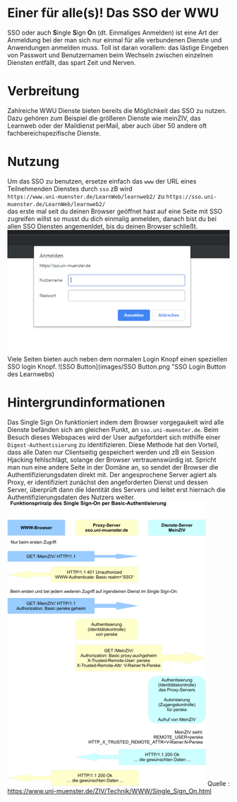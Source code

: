 # Einer für alle(s)! Das SSO der WWU
SSO oder auch **S**ingle **S**ign **O**n (dt. Einmaliges Anmelden) ist eine Art der
Anmeldung bei der man sich nur einmal für alle verbundenen Dienste und Anwendungen
anmelden muss. Toll ist daran vorallem: das lästige Eingeben von Passwort und Benutzernamen
beim Wechseln zwischen einzelnen Diensten entfällt, das spart Zeit und Nerven.

# Verbreitung
Zahlreiche WWU Dienste bieten bereits die Möglichkeit das SSO zu nutzen. Dazu gehören zum Beispiel
die größeren Dienste wie meinZIV, das Learnweb oder der Maildienst perMail, aber auch über 50 andere oft
fachbereichspezifische Dienste.

# Nutzung
Um das SSO zu benutzen, ersetze einfach das `www` der URL eines Teilnehmenden Dienstes  durch `sso` zB wird\
`https://www.uni-muenster.de/LearnWeb/learnweb2/` zu `https://sso.uni-muenster.de/LearnWeb/learnweb2/`\
 das erste mal seit du deinen Browser geöffnet hast auf eine Seite mit SSO zugreifen willst so musst du dich
einmalig anmelden, danach bist du bei allen SSO Diensten angemenldet, bis du deinen Browser schließt.\
![Anmeldebox](images/loginbox.png "Authentifizierungsaufforderung")
Viele Seiten bieten auch neben dem normalen Login Knopf einen speziellen SSO login Knopf.
![SSO Button](images/SSO Button.png "SSO Login Button des Learnwebs)

# Hintergrundinformationen
Das Single Sign On funktioniert indem dem Browser vorgegaukelt wird alle Dienste befänden sich am gleichen Punkt, 
an `sso.uni-muenster.de`. Beim Besuch dieses Webspaces wird der User aufgefortdert sich mithilfe einer 
`Digest-Authentisierung` zu identifizieren. Diese Methode hat den Vorteil, dass alle Daten nur Clientseitig gespeichert
werden und zB ein Session Hjacking fehlschlägt, solange der Browser vertrauenswürdig ist. Spricht man nun eine andere
Seite in der Domäne an, so sendet der Browser die Authentifizierungsdaten direkt mit. Der angesprochene Server agiert
als Proxy, er identifiziert zunächst den angeforderten Dienst und dessen Server, überprüft dann die Identität des 
Servers und leitet erst hiernach die Authentifizierungsdaten des Nutzers weiter.\
![Datenaustausch zwischen sso server, client und dienst server](images/grafik_single_sign_on.png)
Quelle : <a>https://www.uni-muenster.de/ZIV/Technik/WWW/Single_Sign_On.html</a>